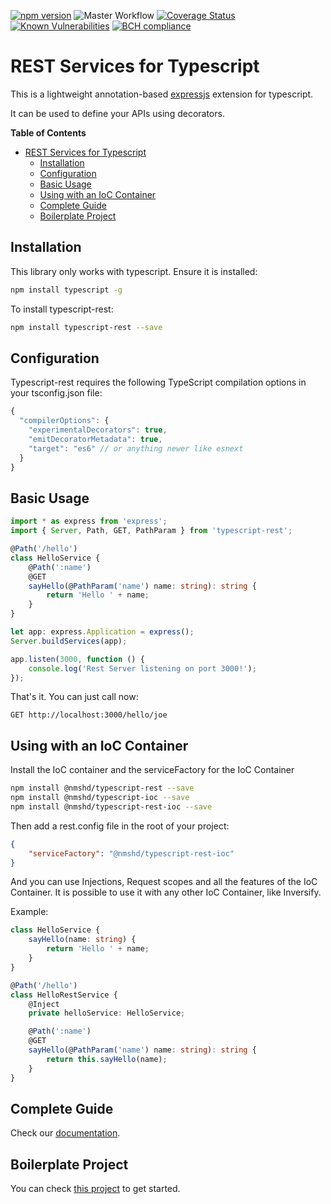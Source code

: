 [![npm version](https://badge.fury.io/js/typescript-rest.svg)](https://badge.fury.io/js/typescript-rest)
![Master Workflow](https://github.com/thiagobustamante/typescript-rest/workflows/Master%20Workflow/badge.svg)
[![Coverage Status](https://codecov.io/gh/thiagobustamante/typescript-rest/branch/master/graph/badge.svg)](https://codecov.io/gh/thiagobustamante/typescript-rest)
[![Known Vulnerabilities](https://snyk.io/test/github/thiagobustamante/typescript-rest/badge.svg?targetFile=package.json)](https://snyk.io/test/github/thiagobustamante/typescript-rest?targetFile=package.json)
[![BCH compliance](https://bettercodehub.com/edge/badge/thiagobustamante/typescript-rest?branch=master)](https://bettercodehub.com/)

# REST Services for Typescript

This is a lightweight annotation-based [expressjs](http://expressjs.com/) extension for typescript.

It can be used to define your APIs using decorators.

**Table of Contents**

-   [REST Services for Typescript](#rest-services-for-typescript)
    -   [Installation](#installation)
    -   [Configuration](#configuration)
    -   [Basic Usage](#basic-usage)
    -   [Using with an IoC Container](#using-with-an-ioc-container)
    -   [Complete Guide](#complete-guide)
    -   [Boilerplate Project](#boilerplate-project)

## Installation

This library only works with typescript. Ensure it is installed:

```bash
npm install typescript -g
```

To install typescript-rest:

```bash
npm install typescript-rest --save
```

## Configuration

Typescript-rest requires the following TypeScript compilation options in your tsconfig.json file:

```typescript
{
  "compilerOptions": {
    "experimentalDecorators": true,
    "emitDecoratorMetadata": true,
    "target": "es6" // or anything newer like esnext
  }
}
```

## Basic Usage

```typescript
import * as express from 'express';
import { Server, Path, GET, PathParam } from 'typescript-rest';

@Path('/hello')
class HelloService {
    @Path(':name')
    @GET
    sayHello(@PathParam('name') name: string): string {
        return 'Hello ' + name;
    }
}

let app: express.Application = express();
Server.buildServices(app);

app.listen(3000, function () {
    console.log('Rest Server listening on port 3000!');
});
```

That's it. You can just call now:

```
GET http://localhost:3000/hello/joe
```

## Using with an IoC Container

Install the IoC container and the serviceFactory for the IoC Container

```bash
npm install @nmshd/typescript-rest --save
npm install @nmshd/typescript-ioc --save
npm install @nmshd/typescript-rest-ioc --save
```

Then add a rest.config file in the root of your project:

```json
{
    "serviceFactory": "@nmshd/typescript-rest-ioc"
}
```

And you can use Injections, Request scopes and all the features of the IoC Container. It is possible to use it with any other IoC Container, like Inversify.

Example:

```typescript
class HelloService {
    sayHello(name: string) {
        return 'Hello ' + name;
    }
}

@Path('/hello')
class HelloRestService {
    @Inject
    private helloService: HelloService;

    @Path(':name')
    @GET
    sayHello(@PathParam('name') name: string): string {
        return this.sayHello(name);
    }
}
```

## Complete Guide

Check our [documentation](https://github.com/thiagobustamante/typescript-rest/wiki).

## Boilerplate Project

You can check [this project](https://github.com/vrudikov/typescript-rest-boilerplate) to get started.

